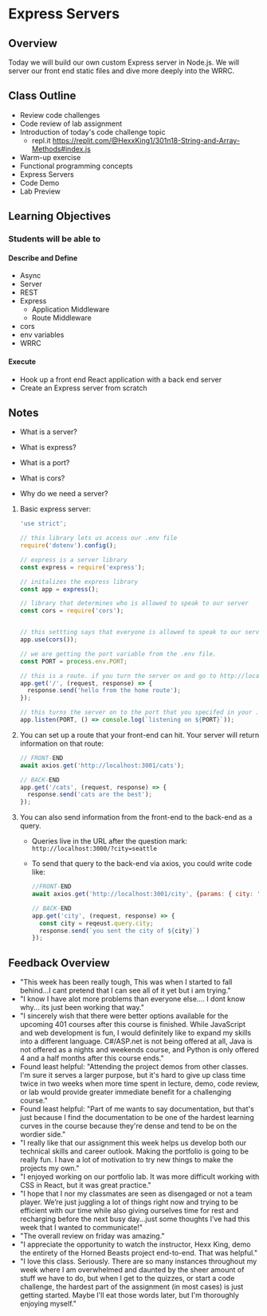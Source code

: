 # Express Servers

## Overview

Today we will build our own custom Express server in Node.js. We will server our front end static files and dive more deeply into the WRRC.

## Class Outline

- Review code challenges
- Code review of lab assignment
- Introduction of today's code challenge topic
  - repl.it <https://replit.com/@HexxKing1/301n18-String-and-Array-Methods#index.js>
- Warm-up exercise
- Functional programming concepts
- Express Servers
- Code Demo
- Lab Preview

## Learning Objectives

### Students will be able to

#### Describe and Define

- Async
- Server
- REST
- Express
  - Application Middleware
  - Route Middleware
- cors
- env variables
- WRRC

#### Execute

- Hook up a front end React application with a back end server
- Create an Express server from scratch

## Notes

- What is a server?

- What is express?

- What is a port?

- What is cors?

- Why do we need a server?

1. Basic express server:

   ```javaScript
   'use strict';

   // this library lets us access our .env file
   require('dotenv').config();

   // express is a server library
   const express = require('express');

   // initalizes the express library
   const app = express();

   // library that determines who is allowed to speak to our server
   const cors = require('cors');


   // this settting says that everyone is allowed to speak to our server
   app.use(cors());

   // we are getting the port variable from the .env file.
   const PORT = process.env.PORT;

   // this is a route. if you turn the server on and go to http://localhost:3001/ (or whatever port you specified in your .env), you will see 'hello from the home route'
   app.get('/', (request, response) => {
     response.send('hello from the home route');
   });

   // this turns the server on to the port that you specifed in your .env file
   app.listen(PORT, () => console.log(`listening on ${PORT}`));
   ```

1. You can set up a route that your front-end can hit. Your server will return information on that route:

   ```javaScript
   // FRONT-END
   await axios.get('http://localhost:3001/cats');

   // BACK-END
   app.get('/cats', (request, response) => {
     response.send('cats are the best');
   });
   ```

1. You can also send information from the front-end to the back-end as a query.

   - Queries live in the URL after the question mark: `http://localhost:3000/?city=seattle`
   - To send that query to the back-end via axios, you could write code like:

     ```javaScript
     //FRONT-END
     await axios.get('http://localhost:3001/city', {params: { city: 'seattle' }});

     // BACK-END
     app.get('city', (request, response) => {
       const city = reqeust.query.city;
       response.send(`you sent the city of ${city}`)
     });
     ```

## Feedback Overview
- "This week has been really tough, This was when I started to fall behind...I cant pretend that I can see all of it yet but i am trying."
- "I know I have alot more problems than everyone else.... I dont know why... its just been working that way."
- "I sincerely wish that there were better options available for the upcoming 401 courses after this course is finished. While JavaScript and web development is fun, I would definitely like to expand my skills into a different language. C#/ASP.net is not being offered at all, Java is not offered as a nights and weekends course, and Python is only offered 4 and a half months after this course ends."
- Found least helpful: "Attending the project demos from other classes. I'm sure it serves a larger purpose, but it's hard to give up class time twice in two weeks when more time spent in lecture, demo, code review, or lab would provide greater immediate benefit for a challenging course."
- Found least helpful: "Part of me wants to say documentation, but that's just because I find the documentation to be one of the hardest learning curves in the course because they're dense and tend to be on the wordier side."
- "I really like that our assignment this week helps us develop both our technical skills and career outlook. Making the portfolio is going to be really fun. I have a lot of motivation to try new things to make the projects my own."
- "I enjoyed working on our portfolio lab. It was more difficult working with CSS in React, but it was great practice."
- "I hope that I nor my classmates are seen as disengaged or not a team player. We’re just juggling a lot of things right now and trying to be efficient with our time while also giving ourselves time for rest and recharging before the next busy day...just some thoughts I’ve had this week that I wanted to communicate!"
- "The overall review on friday was amazing."
- "I appreciate the opportunity to watch the instructor, Hexx King, demo the entirety of the Horned Beasts project end-to-end. That was helpful."
- "I love this class. Seriously. There are so many instances throughout my week where I am overwhelmed and daunted by the sheer amount of stuff we have to do, but when I get to the quizzes, or start a code challenge, the hardest part of the assignment (in most cases) is just getting started. Maybe I'll eat those words later, but I'm thoroughly enjoying myself."
